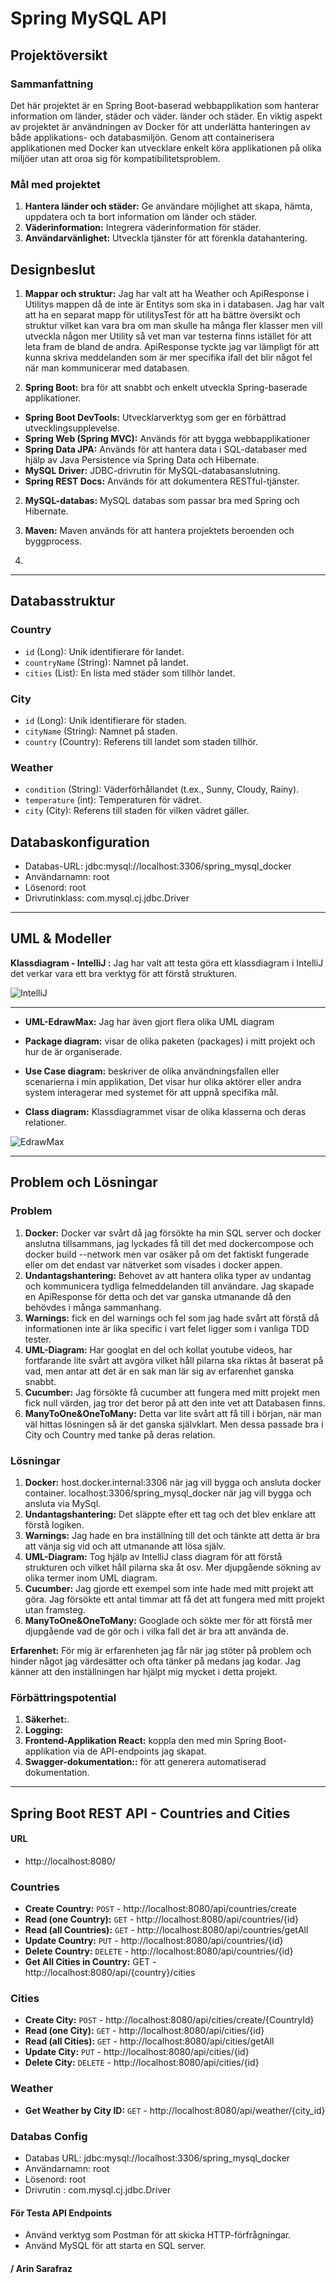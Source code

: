 # Spring MySQL API

## Projektöversikt

### Sammanfattning
Det här projektet är en Spring Boot-baserad webbapplikation som hanterar information om länder, städer och väder. länder och städer.
En viktig aspekt av projektet är användningen av Docker för att underlätta hanteringen av både applikations- och databasmiljön.
Genom att containerisera applikationen med Docker kan utvecklare enkelt köra applikationen på olika miljöer utan att oroa sig för kompatibilitetsproblem.

### Mål med projektet
1. **Hantera länder och städer:** Ge användare möjlighet att skapa, hämta, uppdatera och ta bort information om länder och städer.
2. **Väderinformation:** Integrera väderinformation för städer.
3. **Användarvänlighet:** Utveckla tjänster för att förenkla datahantering.

## Designbeslut

1. **Mappar och struktur:** Jag har valt att ha Weather och ApiResponse i Utilitys mappen då de inte är Entitys som ska in i databasen. Jag har valt att ha en separat mapp för utilitysTest
för att ha bättre översikt och struktur vilket kan vara bra om man skulle ha många fler klasser men vill utveckla någon mer Utility så vet man var testerna finns istället för att leta fram de bland de andra.
ApiResponse tyckte jag var lämpligt för att kunna skriva meddelanden som är mer specifika ifall det blir något fel när man kommunicerar med databasen. 

2. **Spring Boot:** bra för att snabbt och enkelt utveckla Spring-baserade applikationer.

- **Spring Boot DevTools:** Utvecklarverktyg som ger en förbättrad utvecklingsupplevelse.
- **Spring Web (Spring MVC):** Används för att bygga webbapplikationer
- **Spring Data JPA:** Används för att hantera data i SQL-databaser med hjälp av Java Persistence via Spring Data och Hibernate.
- **MySQL Driver:** JDBC-drivrutin för MySQL-databasanslutning.
- **Spring REST Docs:** Används för att dokumentera RESTful-tjänster.


2. **MySQL-databas:** MySQL databas som passar bra med Spring och Hibernate.

3. **Maven:** Maven används för att hantera projektets beroenden och byggprocess.
4. 
---

## Databasstruktur

### Country
- `id` (Long): Unik identifierare för landet.
- `countryName` (String): Namnet på landet.
- `cities` (List<City>): En lista med städer som tillhör landet.

### City
- `id` (Long): Unik identifierare för staden.
- `cityName` (String): Namnet på staden.
- `country` (Country): Referens till landet som staden tillhör.

### Weather
- `condition` (String): Väderförhållandet (t.ex., Sunny, Cloudy, Rainy).
- `temperature` (int): Temperaturen för vädret.
- `city` (City): Referens till staden för vilken vädret gäller.

## Databaskonfiguration

- Databas-URL: jdbc:mysql://localhost:3306/spring_mysql_docker
- Användarnamn: root
- Lösenord: root
- Drivrutinklass: com.mysql.cj.jdbc.Driver


---

## UML & Modeller

**Klassdiagram - IntelliJ :** Jag har valt att testa göra ett klassdiagram i IntelliJ det verkar vara ett bra verktyg för att förstå strukturen.

![IntelliJ](https://github.com/Distansakademin/spring-weather-api-Arinsz/blob/development/Spring-weather-api-IntelliJClassdiagram-UML.jpg)

___ 

- **UML-EdrawMax:**  Jag har även gjort flera olika UML diagram  

- **Package diagram:** visar de olika paketen (packages) i mitt projekt och hur de är organiserade.
- **Use Case diagram:** beskriver de olika användningsfallen eller scenarierna i min applikation, Det visar hur olika aktörer eller andra system interagerar med systemet för att uppnå specifika mål.
- **Class diagram:** Klassdiagrammet visar de olika klasserna och deras relationer.

![EdrawMax](https://github.com/Distansakademin/spring-weather-api-Arinsz/blob/development/Spring-weather-api-Edraw-UML.jpg)

___


## Problem och Lösningar

### Problem
1. **Docker:** Docker var svårt då jag försökte ha min SQL server och docker anslutna tillsammans, jag lyckades få till det med dockercompose och docker build --network men var osäker på om det faktiskt fungerade eller om det endast var nätverket som visades i docker appen. 
2. **Undantagshantering:** Behovet av att hantera olika typer av undantag och kommunicera tydliga felmeddelanden till användare. Jag skapade en ApiResponse för detta och det var ganska utmanande då den behövdes i många sammanhang. 
3. **Warnings:** fick en del warnings och fel som jag hade svårt att förstå då informationen inte är lika specific i vart felet ligger som i vanliga TDD tester. 
4. **UML-Diagram:** Har googlat en del och kollat youtube videos, har fortfarande lite svårt att avgöra vilket håll pilarna ska riktas åt baserat på vad, men antar att det är en sak man lär sig av erfarenhet ganska snabbt.  
5. **Cucumber:** Jag försökte få cucumber att fungera med mitt projekt men fick null värden, jag tror det beror på att den inte vet att Databasen finns.
6. **ManyToOne&OneToMany:** Detta var lite svårt att få till i början, när man väl hittas lösningen så är det ganska självklart. Men dessa passade bra i City och Country med tanke på deras relation. 

### Lösningar
1. **Docker:** host.docker.internal:3306 när jag vill bygga och ansluta docker container. localhost:3306/spring_mysql_docker när jag vill bygga och ansluta via MySql.
2. **Undantagshantering:** Det släppte efter ett tag och det blev enklare att förstå logiken.
3. **Warnings:** Jag hade en bra inställning till det och tänkte att detta är bra att vänja sig vid och att utmanande att lösa själv.
4. **UML-Diagram:** Tog hjälp av IntelliJ class diagram för att förstå strukturen och vilket håll pilarna ska åt osv. Mer djupgående sökning av olika termer inom UML diagram. 
5. **Cucumber:** Jag gjorde ett exempel som inte hade med mitt projekt att göra. Jag försökte ett antal timmar att få det att fungera med mitt projekt utan framsteg. 
6. **ManyToOne&OneToMany:** Googlade och sökte mer för att förstå mer djupgående vad de gör och i vilka fall det är bra att använda de.

**Erfarenhet:** För mig är erfarenheten jag får när jag stöter på problem och hinder något jag värdesätter och ofta tänker på medans jag kodar. Jag känner att den inställningen har hjälpt mig mycket i detta projekt. 

### Förbättringspotential

1. **Säkerhet:**.
2. **Logging:**
3. **Frontend-Applikation React:** koppla den med min Spring Boot-applikation via de API-endpoints jag skapat. 
3. **Swagger-dokumentation::**  för att generera automatiserad dokumentation.







---



## Spring Boot REST API - Countries and Cities

#### URL

- http://localhost:8080/

### Countries 

- **Create Country:** `POST` - http://localhost:8080/api/countries/create
- **Read (one Country):** `GET` - http://localhost:8080/api/countries/{id}
- **Read (all Countries):** `GET` - http://localhost:8080/api/countries/getAll
- **Update Country:** `PUT` - http://localhost:8080/api/countries/{id}
- **Delete Country:** `DELETE` - http://localhost:8080/api/countries/{id}
- **Get All Cities in Country:** GET - http://localhost:8080/api/{country}/cities

### Cities 

- **Create City:** `POST` - http://localhost:8080/api/cities/create/{CountryId}
- **Read (one City):** `GET` - http://localhost:8080/api/cities/{id}
- **Read (all Cities):** `GET` - http://localhost:8080/api/cities/getAll
- **Update City:** `PUT` - http://localhost:8080/api/cities/{id}
- **Delete City:** `DELETE` - http://localhost:8080/api/cities/{id}

### Weather 

- **Get Weather by City ID:** `GET` - http://localhost:8080/api/weather/{city_id}

### Databas Config

- Databas URL: jdbc:mysql://localhost:3306/spring_mysql_docker
- Användarnamn: root
- Lösenord: root
- Drivrutin : com.mysql.cj.jdbc.Driver


#### För Testa API Endpoints

- Använd verktyg som Postman för att skicka HTTP-förfrågningar.
- Använd MySQL för att starta en SQL server.

#### / Arin Sarafraz